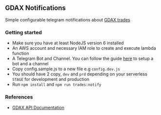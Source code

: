 ## GDAX Notifications
Simple configurable telegram notifications about [GDAX trades](https://www.gdax.com/trade)

### Getting started
- Make sure you have at least NodeJS version 6 installed
- An AWS account and necessary IAM role to create and execute lambda function
- A Telegram Bot and Channel. You can follow the guide [here](https://medium.com/@terryyuen/step-by-step-telegram-notification-bot-96843e04ec22) to setup a bot and a channel
- Copy config.sample.js to a new file e.g `config.dev.js`
- You should have 2 copy, `dev` and `prd` depending on your serverless `STAGE` for development and production
- Run `npm install` and `npm run trades:notify`

### References
- [GDAX API Documentation](https://docs.gdax.com/)
